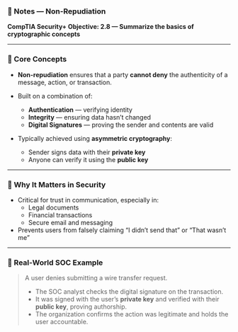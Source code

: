 ### 📘 Notes — Non-Repudiation  
**CompTIA Security+ Objective: 2.8 — Summarize the basics of cryptographic concepts**

---

### 🧠 Core Concepts

- **Non-repudiation** ensures that a party **cannot deny** the authenticity of a message, action, or transaction.
- Built on a combination of:
  - **Authentication** — verifying identity
  - **Integrity** — ensuring data hasn’t changed
  - **Digital Signatures** — proving the sender and contents are valid

- Typically achieved using **asymmetric cryptography**:
  - Sender signs data with their **private key**
  - Anyone can verify it using the **public key**

---

### 🔐 Why It Matters in Security

- Critical for trust in communication, especially in:
  - Legal documents
  - Financial transactions
  - Secure email and messaging
- Prevents users from falsely claiming “I didn’t send that” or “That wasn’t me”

---

### 💼 Real-World SOC Example

> A user denies submitting a wire transfer request.  
> - The SOC analyst checks the digital signature on the transaction.  
> - It was signed with the user’s **private key** and verified with their **public key**, proving authorship.  
> - The organization confirms the action was legitimate and holds the user accountable.
